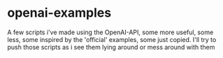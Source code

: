 # openai-examples
A few scripts i've made using the OpenAI-API, some more useful, some less, some inspired by the 'official' examples, some just copied. I'll try to push those scripts as i see them lying around or mess around with them 
